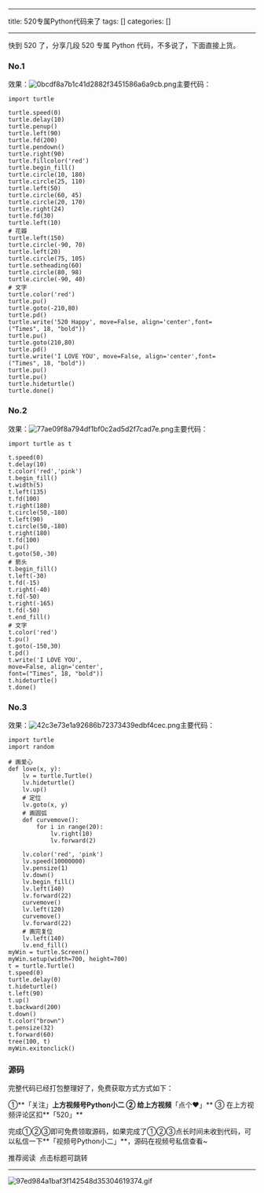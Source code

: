 
--- 
title:  520专属Python代码来了 
tags: []
categories: [] 

---
快到 520 了，分享几段 520 专属 Python 代码，不多说了，下面直接上货。

### No.1

效果：<img src="https://img-blog.csdnimg.cn/img_convert/0bcdf8a7b1c41d2882f3451586a6a9cb.png" alt="0bcdf8a7b1c41d2882f3451586a6a9cb.png">主要代码：

```
import turtle

turtle.speed(0)
turtle.delay(10)
turtle.penup()
turtle.left(90)
turtle.fd(200)
turtle.pendown()
turtle.right(90)
turtle.fillcolor('red')
turtle.begin_fill()
turtle.circle(10, 180)
turtle.circle(25, 110)
turtle.left(50)
turtle.circle(60, 45)
turtle.circle(20, 170)
turtle.right(24)
turtle.fd(30)
turtle.left(10)
# 花瓣
turtle.left(150)
turtle.circle(-90, 70)
turtle.left(20)
turtle.circle(75, 105)
turtle.setheading(60)
turtle.circle(80, 98)
turtle.circle(-90, 40)
# 文字
turtle.color('red')
turtle.pu()
turtle.goto(-210,80)
turtle.pd()
turtle.write('520 Happy', move=False, align='center',font=("Times", 18, "bold"))
turtle.pu()
turtle.goto(210,80)
turtle.pd()
turtle.write('I LOVE YOU', move=False, align='center',font=("Times", 18, "bold"))
turtle.pu()
turtle.pu()
turtle.hideturtle()
turtle.done()
```

### No.2

效果：<img src="https://img-blog.csdnimg.cn/img_convert/77ae09f8a794df1bf0c2ad5d2f7cad7e.png" alt="77ae09f8a794df1bf0c2ad5d2f7cad7e.png">主要代码：

```
import turtle as t

t.speed(0)
t.delay(10)
t.color('red','pink')
t.begin_fill()
t.width(5)
t.left(135)
t.fd(100)
t.right(180)
t.circle(50,-180)
t.left(90)
t.circle(50,-180)
t.right(180)
t.fd(100)
t.pu()
t.goto(50,-30)
# 箭头
t.begin_fill()
t.left(-30)
t.fd(-15)
t.right(-40)
t.fd(-50)
t.right(-165)
t.fd(-50)
t.end_fill()
# 文字
t.color('red')
t.pu()
t.goto(-150,30)
t.pd()
t.write('I LOVE YOU',
move=False, align='center',
font=("Times", 18, "bold"))
t.hideturtle()
t.done()
```

### No.3

效果：<img src="https://img-blog.csdnimg.cn/img_convert/42c3e73e1a92686b72373439edbf4cec.png" alt="42c3e73e1a92686b72373439edbf4cec.png">主要代码：

```
import turtle
import random

# 画爱心
def love(x, y):
    lv = turtle.Turtle()
    lv.hideturtle()
    lv.up()
    # 定位
    lv.goto(x, y)
    # 画圆弧
    def curvemove():
        for i in range(20):
            lv.right(10)
            lv.forward(2)

    lv.color('red', 'pink')
    lv.speed(10000000)
    lv.pensize(1)
    lv.down()
    lv.begin_fill()
    lv.left(140)
    lv.forward(22)
    curvemove()
    lv.left(120)
    curvemove()
    lv.forward(22)
    # 画完复位
    lv.left(140)
    lv.end_fill()
myWin = turtle.Screen()
myWin.setup(width=700, height=700)
t = turtle.Turtle()
t.speed(0)
turtle.delay(0)
t.hideturtle()
t.left(90)
t.up()
t.backward(200)
t.down()
t.color("brown")
t.pensize(32)
t.forward(60)
tree(100, t)
myWin.exitonclick()
```

### 源码

完整代码已经打包整理好了，免费获取方式方式如下：

①**「关注」**上方视频号Python小二 ② 给上方视频**「点个♥」** ③ 在上方视频评论区扣**「520」**

完成①②③即可免费领取源码，如果完成了①②③点长时间未收到代码，可以私信一下**「视频号Python小二」**，源码在视频号私信查看~

推荐阅读  点击标题可跳转
- - - - - - - 
<img src="https://img-blog.csdnimg.cn/img_convert/97ed984a1baf3f142548d35304619374.gif" alt="97ed984a1baf3f142548d35304619374.gif">
